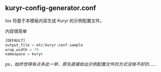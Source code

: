 ## kuryr-config-generator.conf
tox 将基于本模板内容生成 Kuryr 的示例配置文件。

内容很简单

```py
[DEFAULT]
output_file = etc/kuryr.conf.sample
wrap_width = 79
namespace = kuryr
```

*ps，始终觉得有点多此一举，原先直接给出示例配置文件的方式没啥不好的……*
